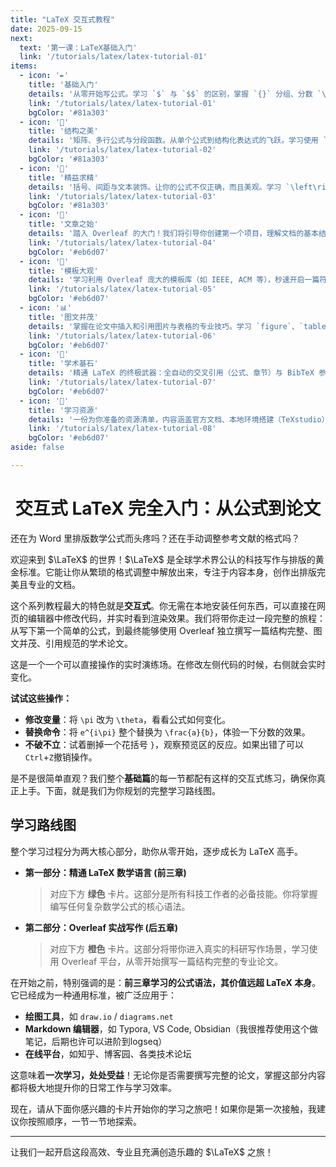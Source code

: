 ```yaml
---
title: "LaTeX 交互式教程"
date: 2025-09-15
next:
  text: '第一课：LaTeX基础入门'
  link: '/tutorials/latex/latex-tutorial-01'
items:
  - icon: '✒️'
    title: '基础入门'
    details: '从零开始写公式。学习 `$` 与 `$$` 的区别，掌握 `{}` 分组、分数 `\frac`、根号 `\sqrt`、上下标 `^/_` 等最核心的语法，写下你的第一个公式。'
    link: '/tutorials/latex/latex-tutorial-01'
    bgColor: '#81a303'
  - icon: '🔡'
    title: '结构之美'
    details: '矩阵、多行公式与分段函数。从单个公式到结构化表达式的飞跃。学习使用 `matrix`、`align`、`cases` 等“环境”，轻松创建矩阵、多行推导与分段函数。'
    link: '/tutorials/latex/latex-tutorial-02'
    bgColor: '#81a303'
  - icon: '📜'
    title: '精益求精'
    details: '括号、间距与文本装饰。让你的公式不仅正确，而且美观。学习 `\left\right` 智能括号、`\mathbb` 等专业数学字体、精细的间距控制以及 `\vec` 等符号装饰。'
    link: '/tutorials/latex/latex-tutorial-03'
    bgColor: '#81a303'
  - icon: '🚩'
    title: '文章之始'
    details: '踏入 Overleaf 的大门！我们将引导你创建第一个项目，理解文档的基本结构（导言区、正文区），并首次在真实环境中使用 `\newcommand` 自定义命令。'
    link: '/tutorials/latex/latex-tutorial-04'
    bgColor: '#eb6d07'
  - icon: '🔧'
    title: '模板大观'
    details: '学习利用 Overleaf 庞大的模板库（如 IEEE, ACM 等），秒速开启一篇符合期刊或会议要求的专业论文写作，真正实现内容与样式的分离。'
    link: '/tutorials/latex/latex-tutorial-05'
    bgColor: '#eb6d07'
  - icon: '📊'
    title: '图文并茂'
    details: '掌握在论文中插入和引用图片与表格的专业技巧。学习 `figure`、`table` 环境以及 `\caption`、`\label` 和 `\ref` 的自动化引用魔法。'
    link: '/tutorials/latex/latex-tutorial-06'
    bgColor: '#eb6d07'
  - icon: '📖'
    title: '学术基石'
    details: '精通 LaTeX 的终极武器：全自动的交叉引用（公式、章节）与 BibTeX 参考文献管理。从此告别手动调整格式和编号。'
    link: '/tutorials/latex/latex-tutorial-07'
    bgColor: '#eb6d07'
  - icon: '🔎'
    title: '学习资源'
    details: '一份为你准备的资源清单，内容涵盖官方文档、本地环境搭建（TeXstudio）、中文 `ctex` 支持，以及如何善用 AI 助手作为你的私人 LaTeX 导师。'
    link: '/tutorials/latex/latex-tutorial-08'
    bgColor: '#eb6d07'
aside: false

---
```


<h1 style="text-align:center;">交互式 LaTeX 完全入门：从公式到论文</h1>

还在为 Word 里排版数学公式而头疼吗？还在手动调整参考文献的格式吗？

欢迎来到 $\LaTeX$ 的世界！$\LaTeX$ 是全球学术界公认的科技写作与排版的黄金标准。它能让你从繁琐的格式调整中解放出来，专注于内容本身，创作出排版完美且专业的文档。

这个系列教程最大的特色就是**交互式**。你无需在本地安装任何东西，可以直接在网页的编辑器中修改代码，并实时看到渲染效果。我们将带你走过一段完整的旅程：从写下第一个简单的公式，到最终能够使用 Overleaf 独立撰写一篇结构完整、图文并茂、引用规范的学术论文。

这是一个一个可以直接操作的实时演练场。在修改左侧代码的时候，右侧就会实时变化。

<LatexPG initialCode="e^{i\pi} + 1 = 0" />

**试试这些操作：**
*   **修改变量**：将 `\pi` 改为 `\theta`，看看公式如何变化。
*   **替换命令**：将 `e^{i\pi}` 整个替换为 `\frac{a}{b}`，体验一下分数的效果。
*   **不破不立**：试着删掉一个花括号 `}`，观察预览区的反应。如果出错了可以`Ctrl`+`Z`撤销操作。

是不是很简单直观？我们整个**基础篇**的每一节都配有这样的交互式练习，确保你真正上手。下面，就是我们为你规划的完整学习路线图。

## 学习路线图

整个学习过程分为两大核心部分，助你从零开始，逐步成长为 LaTeX 高手。

*   **第一部分：精通 LaTeX 数学语言 (前三章)**
    > 对应下方 **绿色** 卡片。这部分是所有科技工作者的必备技能。你将掌握编写任何复杂数学公式的核心语法。

*   **第二部分：Overleaf 实战写作 (后五章)**
    > 对应下方 **橙色** 卡片。这部分将带你进入真实的科研写作场景，学习使用 Overleaf 平台，从零开始撰写一篇结构完整的专业论文。

在开始之前，特别强调的是：**前三章学习的公式语法，其价值远超 LaTeX 本身**。它已经成为一种通用标准，被广泛应用于：

*   **绘图工具**，如 `draw.io` / `diagrams.net`
*   **Markdown 编辑器**，如 Typora, VS Code, Obsidian（我很推荐使用这个做笔记，后期也许可以进阶到logseq）
*   **在线平台**，如知乎、博客园、各类技术论坛

这意味着**一次学习，处处受益**！无论你是否需要撰写完整的论文，掌握这部分内容都将极大地提升你的日常工作与学习效率。

现在，请从下面你感兴趣的卡片开始你的学习之旅吧！如果你是第一次接触，我建议你按照顺序，一节一节地探索。

<ResearchIndex />

---

让我们一起开启这段高效、专业且充满创造乐趣的 $\LaTeX$ 之旅！
